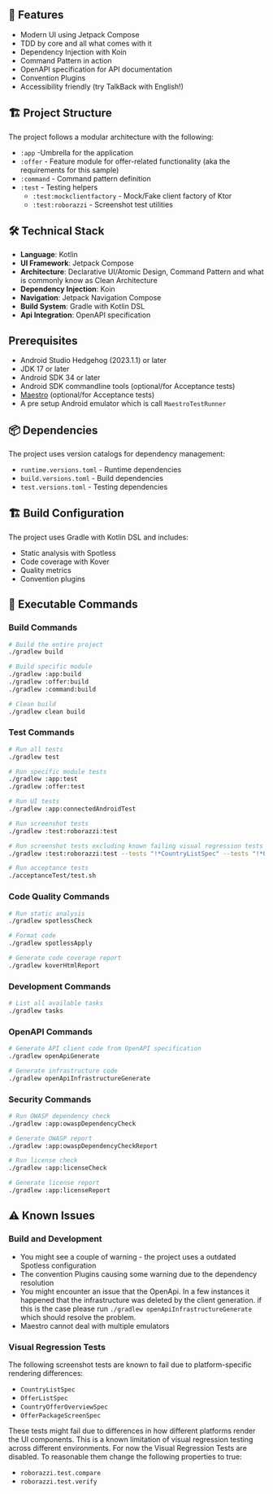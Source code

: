 ## 🚀 Features

- Modern UI using Jetpack Compose
- TDD by core and all what comes with it
- Dependency Injection with Koin
- Command Pattern in action
- OpenAPI specification for API documentation
- Convention Plugins
- Accessibility friendly (try TalkBack with English!)

## 🏗 Project Structure

The project follows a modular architecture with the following:

- `:app` -Umbrella for the application
- `:offer` - Feature module for offer-related functionality (aka the requirements for this sample)
- `:command` - Command pattern definition
- `:test` - Testing helpers
  - `:test:mockclientfactory` - Mock/Fake client factory of Ktor
  - `:test:roborazzi` - Screenshot test utilities

## 🛠 Technical Stack

- **Language**: Kotlin
- **UI Framework**: Jetpack Compose
- **Architecture**: Declarative UI/Atomic Design, Command Pattern and what is commonly know as Clean Architecture
- **Dependency Injection**: Koin
- **Navigation**: Jetpack Navigation Compose
- **Build System**: Gradle with Kotlin DSL
- **Api Integration**: OpenAPI specification

## Prerequisites

- Android Studio Hedgehog (2023.1.1) or later
- JDK 17 or later
- Android SDK 34 or later
- Android SDK commandline tools (optional/for Acceptance tests)
- [Maestro](https://docs.maestro.dev/) (optional/for Acceptance tests)
- A pre setup Android emulator which is call `MaestroTestRunner`

## 📦 Dependencies

The project uses version catalogs for dependency management:

- `runtime.versions.toml` - Runtime dependencies
- `build.versions.toml` - Build dependencies
- `test.versions.toml` - Testing dependencies

## 🏗 Build Configuration

The project uses Gradle with Kotlin DSL and includes:

- Static analysis with Spotless
- Code coverage with Kover
- Quality metrics
- Convention plugins

## 🚀 Executable Commands

### Build Commands
```bash
# Build the entire project
./gradlew build

# Build specific module
./gradlew :app:build
./gradlew :offer:build
./gradlew :command:build

# Clean build
./gradlew clean build
```

### Test Commands
```bash
# Run all tests
./gradlew test

# Run specific module tests
./gradlew :app:test
./gradlew :offer:test

# Run UI tests
./gradlew :app:connectedAndroidTest

# Run screenshot tests
./gradlew :test:roborazzi:test

# Run screenshot tests excluding known failing visual regression tests
./gradlew :test:roborazzi:test --tests "!*CountryListSpec" --tests "!*OfferListSpec" --tests "!*CountryOfferOverviewSpec" --tests "!*OfferPackageScreenSpec"

# Run acceptance tests
./acceptanceTest/test.sh
```

### Code Quality Commands
```bash
# Run static analysis
./gradlew spotlessCheck

# Format code
./gradlew spotlessApply

# Generate code coverage report
./gradlew koverHtmlReport
```

### Development Commands
```bash
# List all available tasks
./gradlew tasks
```

### OpenAPI Commands
```bash
# Generate API client code from OpenAPI specification
./gradlew openApiGenerate

# Generate infrastructure code
./gradlew openApiInfrastructureGenerate
```

### Security Commands
```bash
# Run OWASP dependency check
./gradlew :app:owaspDependencyCheck

# Generate OWASP report
./gradlew :app:owaspDependencyCheckReport

# Run license check
./gradlew :app:licenseCheck

# Generate license report
./gradlew :app:licenseReport
```

## ⚠️ Known Issues
### Build and Development
- You might see a couple of warning - the project uses a outdated Spotless configuration
- The convention Plugins causing some warning due to the dependency resolution
- You might encounter an issue that the OpenApi. In a few instances it happened that the infrastructure was deleted by the client generation.
 if this is the case please run `./gradlew openApiInfrastructureGenerate` which should resolve the problem.
- Maestro cannot deal with multiple emulators

### Visual Regression Tests
The following screenshot tests are known to fail due to platform-specific rendering differences:
- `CountryListSpec`
- `OfferListSpec`
- `CountryOfferOverviewSpec`
- `OfferPackageScreenSpec`

These tests might fail due to differences in how different platforms render the UI components. This is a known limitation of visual regression testing across different environments.
For now the Visual Regression Tests are disabled.
To reasonable them change the following properties to true:
- `roborazzi.test.compare`
- `roborazzi.test.verify`
